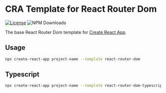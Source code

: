 # CRA Template for React Router Dom

[![License](https://img.shields.io/github/license/ermesonsampaio/cra-template-react-router-dom?style=for-the-badge)](https://github.com/ermesonsampaio/cra-template-react-router-dom/blob/main/LICENSE)
![NPM Downloads](https://img.shields.io/npm/dm/cra-template-react-router-dom?style=for-the-badge)

The base React Router Dom template for [Create React App](https://github.com/facebook/create-react-app#readme).

## Usage

```bash
npx create-react-app project-name --template react-router-dom
```

## Typescript

```bash
npx create-react-app project-name --template react-router-dom-typescript
```

